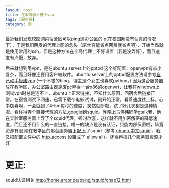 ```yaml
---
layout: post
title: 在服务器上搭个vpn
tags: [服务器]
category: 闲
---
```


最近我们发现校园网内宿舍区可以ping通办公区的ip(在校园网没有认真的情况下），于是我们萌发的代理上网的念头（屌丝穷能省点网费就省点吧），开始当然就是使用常用的ssh，但是这种方法在全局代理上不好设置（我是没弄好），而且速度有点慢，放弃。


后来就想到用vpn，是在ubuntu server上的pptpd 这个好配置，openvpn有点小复杂，而且好像还要用客户端软件。ubuntu server上的pptpd配置方法请参考[自己动手搭建vpn](http://azaleasays.com/2011/03/28/build-your-own-vpn/) (一个不错的blog，博主是个女生也喜欢python。)  因为这台服务器放在教学区，办公室路由器是废pc弄得一台x86的openwrt，让我在windows上测试vpn时总是连不上，ubuntu上正常链接，不知什么原因，回宿舍后链接正常。在宿舍测试下网速，迅雷下载个电影试试，刚开始正常，看着速度往上标，心中窃喜啊，一会就到了4-5m每秒的速度，突然就断啦，试了好几次都是这种情况。看样得弄个直接代理的方法,google到squid。昨晚上马伟伟同学gtalk我，他在实验室服务器上弄了个squid代理，顿时欣喜，这样就不用加密解密的降低速度，而且还不用什么的一直链接，唯一的缺点是没有认证，只能内部保密啦，毕竟资源有限.刚在教学区的那台服务器上配上了squid（参考 [ubuntu中文squid](http://wiki.ubuntu.org.cn/Squid%E9%85%8D%E7%BD%AE%E8%AF%A6%E8%A7%A3) ，我又把配置文件中的 http_access 设置成了 allow all）。还得再找几个服务器资源才好

更正:
=======

squid认证相关    http://home.arcor.de/pangj/squid/chap12.html
